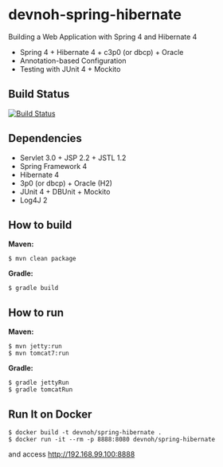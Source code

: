 # devnoh-spring-hibernate
Building a Web Application with Spring 4 and Hibernate 4

* Spring 4 + Hibernate 4 + c3p0 (or dbcp) + Oracle
* Annotation-based Configuration
* Testing with JUnit 4 + Mockito

## Build Status

[![Build Status](https://travis-ci.org/devnoh/devnoh-spring-hibernate.svg?branch=master)](https://travis-ci.org/devnoh/devnoh-spring-hibernate)

## Dependencies

* Servlet 3.0 + JSP 2.2 + JSTL 1.2
* Spring Framework 4
* Hibernate 4
* 3p0 (or dbcp) + Oracle (H2)
* JUnit 4 + DBUnit + Mockito
* Log4J 2

## How to build

**Maven:**
```
$ mvn clean package
```

**Gradle:**
```
$ gradle build
```

## How to run

**Maven:**
```
$ mvn jetty:run
$ mvn tomcat7:run
```

**Gradle:**
```
$ gradle jettyRun
$ gradle tomcatRun
```

## Run It on Docker

```
$ docker build -t devnoh/spring-hibernate .
$ docker run -it --rm -p 8888:8080 devnoh/spring-hibernate
```
and access http://192.168.99.100:8888
